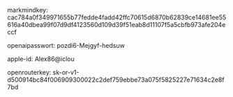 markmindkey: cac784a0f349971655b77fedde4fadd42ffc70615d6870b62839ce14681ee55616a40dbea99f07d9df4123560d109d39f51eab8d11107f5a5cbfb973afe204eccf

openaipasswort: pozdi6-Mejgyf-hedsuw

apple-id: Alex86@iclou

openrouterkey: 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